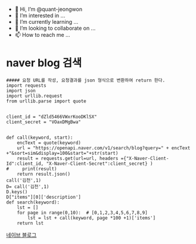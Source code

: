 - 👋 Hi, I’m @quant-jeongwon
- 👀 I’m interested in ...
- 🌱 I’m currently learning ...
- 💞️ I’m looking to collaborate on ...
- 📫 How to reach me ...

<!---
quant-jeongwon/quant-jeongwon is a ✨ special ✨ repository because its `README.md` (this file) appears on your GitHub profile.
You can click the Preview link to take a look at your changes.

--->
# naver blog 검색
```
##### 요청 URL를 작성, 요청결과를 json 형식으로 변환하여 return 한다. 
import requests
import json
import urllib.request
from urllib.parse import quote


client_id = "dZld5466VWxrKooDKlSX"
client_secret = "VOaxDMgBwa"


def call(keyword, start):
    encText = quote(keyword)
    url = "https://openapi.naver.com/v1/search/blog?query=" + encText +"&sort=sim&display=100&start="+str(start)
    result = requests.get(url=url, headers ={"X-Naver-Client-Id":client_id, "X-Naver-Client-Secret":client_secret} )
#     print(result)
    return result.json() 
call('김천',1)
D= call('김천',1)
D.keys()
D["items"][0]['description']
def search(keyword):
    lst = []
    for page in range(0,10):  # [0,1,2,3,4,5,6,7,8,9]
        lst = lst + call(keyword, page *100 +1)['items']
    return lst

```
[네이브 블로그](http://blog.naver.com/5html)
